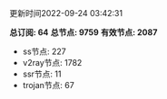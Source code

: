 更新时间2022-09-24 03:42:31

**总订阅: 64**
**总节点: 9759**
**有效节点: 2087**
- ss节点: 227
- v2ray节点: 1782
- ssr节点: 11
- trojan节点: 67
